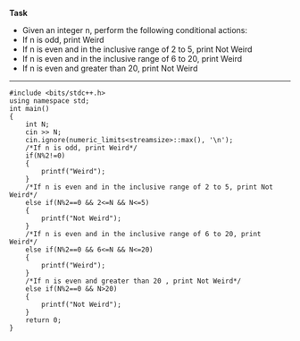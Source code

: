 **Task**
* Given an integer n, perform the following conditional actions:
* If n is odd, print Weird
* If n is even and in the inclusive range of 2 to 5, print Not Weird
* If n is even and in the inclusive range of 6 to 20, print Weird
* If n is even and greater than 20, print Not Weird
---
```
#include <bits/stdc++.h>
using namespace std;
int main()
{
    int N;
    cin >> N;
    cin.ignore(numeric_limits<streamsize>::max(), '\n');
    /*If n is odd, print Weird*/
    if(N%2!=0)
    {
        printf("Weird");
    }
    /*If n is even and in the inclusive range of 2 to 5, print Not Weird*/
    else if(N%2==0 && 2<=N && N<=5)
    {
        printf("Not Weird");
    }
    /*If n is even and in the inclusive range of 6 to 20, print Weird*/
    else if(N%2==0 && 6<=N && N<=20)
    {
        printf("Weird");
    }
    /*If n is even and greater than 20 , print Not Weird*/
    else if(N%2==0 && N>20)
    {
        printf("Not Weird");
    }
    return 0;
}
```

